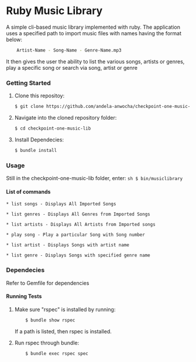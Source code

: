 # Ruby Music Library

A simple cli-based music library implemented with ruby. The application uses a specified path to import music files with names having the format below:

```sh
    Artist-Name - Song-Name - Genre-Name.mp3
```
It then gives the user the ability to list the various songs, artists or genres, play a specific song or search via song, artist or genre

### Getting Started

1.  Clone this repositoy:
    ```sh
    $ git clone https://github.com/andela-anwocha/checkpoint-one-music-lib.git
    ```

2.  Navigate into the cloned repository folder:

    ```sh
    $ cd checkpoint-one-music-lib
    ```

3.  Install Dependecies:
    ```sh
    $ bundle install
    ```

### Usage
Still in the checkpoint-one-music-lib folder, enter:
    ```sh
    $ bin/musiclibrary
    ```

#### List of commands

    * list songs - Displays All Imported Songs  
        
    * list genres - Displays All Genres from Imported Songs  
    
    * list artists - Displays All Artists from Imported songs  
    
    * play song - Play a particular Song with Song number  
    
    * list artist - Displays Songs with artist name  
    
    * list genre - Displays Songs with specified genre name  
    
### Dependecies
Refer to Gemfile for dependencies

#### Running Tests
1. Make sure "rspec" is installed by running:
    ```sh
        $ bundle show rspec
    ```
    If a path is listed, then rspec is installed.

2. Run rspec through bundle:
    ```sh
        $ bundle exec rspec spec
    ```

